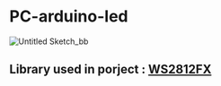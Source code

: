 # PC-arduino-led 

![Untitled Sketch_bb](https://user-images.githubusercontent.com/26821449/55400755-6b2ae600-5557-11e9-8895-78ff7b81aeb5.png)


## Library used in porject : [WS2812FX](https://github.com/kitesurfer1404/WS2812FX)
